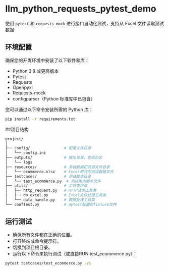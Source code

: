 # llm_python_requests_pytest_demo

使用 `pytest` 和 `requests-mock` 进行接口自动化测试，支持从 Excel 文件读取测试数据

## 环境配置

确保您的开发环境中安装了以下软件和库：

- Python 3.8 或更高版本
- Pytest
- Requests
- Openpyxl
- Requests-mock
- configparser（Python 标准库中已包含）

您可以通过以下命令安装所需的 Python 库：

```bash
pip install -r requirements.txt
```

##项目结构

```bash
project/
│
├── config/               # 配置文件目录
│   └── config.ini
├── outputs/              # 输出目录，包括日志
│   └── logs
├── resources/            # 测试数据和资源文件目录
│   └── ecommerce.xlsx    # Excel格式的测试数据文件
├── testcases/            # 测试脚本目录
│   └── test_ecommerce.py  # 测试用例脚本文件
├── utils/                # 工具类目录
│   ├── http_request.py   # HTTP请求工具类
│   ├── do_excel.py       # Excel文件处理工具类
│   └── data_handle.py    # 数据处理工具类
└── conftest.py           # pytest配置和fixture文件
```
## 运行测试
- 确保所有文件都在正确的位置。
- 打开终端或命令提示符。
- 切换到项目根目录。
- 运行以下命令来执行测试（或直接RUN test_ecommerce.py）：

```bash
pytest testcases/test_ecommerce.py -vs
```
